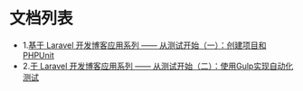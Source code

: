 # 文档列表

* 1.[基于 Laravel 开发博客应用系列 —— 从测试开始（一）：创建项目和PHPUnit](./1phpunit.md)
* 2.[于 Laravel 开发博客应用系列 —— 从测试开始（二）：使用Gulp实现自动化测试](./2.md)